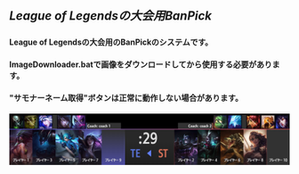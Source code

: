 ## _League of Legendsの大会用BanPick_
###
#### League of Legendsの大会用のBanPickのシステムです。
#### ImageDownloader.batで画像をダウンロードしてから使用する必要があります。
#### "サモナーネーム取得"ボタンは正常に動作しない場合があります。
#### 
#### ![](ss-1.png)